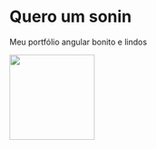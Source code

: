 # Quero um sonin 

Meu portfólio angular bonito e lindos

<img src= 'https://static.poder360.com.br/2021/12/Lula-9254-scaled.jpg' height='150'>
